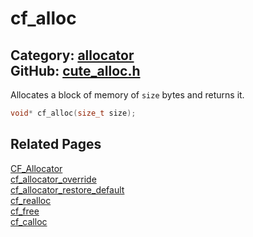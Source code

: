 [](../header.md ':include')

# cf_alloc

Category: [allocator](/api_reference?id=allocator)  
GitHub: [cute_alloc.h](https://github.com/RandyGaul/cute_framework/blob/master/include/cute_alloc.h)  
---

Allocates a block of memory of `size` bytes and returns it.

```cpp
void* cf_alloc(size_t size);
```

## Related Pages

[CF_Allocator](/allocator/cf_allocator.md)  
[cf_allocator_override](/allocator/cf_allocator_override.md)  
[cf_allocator_restore_default](/allocator/cf_allocator_restore_default.md)  
[cf_realloc](/allocator/cf_realloc.md)  
[cf_free](/allocator/cf_free.md)  
[cf_calloc](/allocator/cf_calloc.md)  
